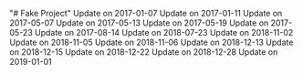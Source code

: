 "# Fake Project" 
Update on 2017-01-07
Update on 2017-01-11
Update on 2017-05-07
Update on 2017-05-13
Update on 2017-05-19
Update on 2017-05-23
Update on 2017-08-14
Update on 2018-07-23
Update on 2018-11-02
Update on 2018-11-05
Update on 2018-11-06
Update on 2018-12-13
Update on 2018-12-15
Update on 2018-12-22
Update on 2018-12-28
Update on 2019-01-01
